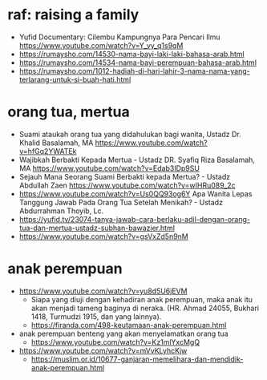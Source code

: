 # raf: raising a family

* Yufid Documentary: Cilembu Kampungnya Para Pencari Ilmu https://www.youtube.com/watch?v=Y_vy_q1s9qM
* https://rumaysho.com/14530-nama-bayi-laki-laki-bahasa-arab.html
* https://rumaysho.com/14534-nama-bayi-perempuan-bahasa-arab.html
* https://rumaysho.com/1012-hadiah-di-hari-lahir-3-nama-nama-yang-terlarang-untuk-si-buah-hati.html

# orang tua, mertua
* Suami ataukah orang tua yang didahulukan bagi wanita, Ustadz Dr. Khalid Basalamah, MA https://www.youtube.com/watch?v=hfGq2YWATEk 
* Wajibkah Berbakti Kepada Mertua - Ustadz DR. Syafiq Riza Basalamah, MA https://www.youtube.com/watch?v=Edab3IDp9SU
* Sejauh Mana Seorang Suami Berbakti kepada Mertua? - Ustadz Abdullah Zaen https://www.youtube.com/watch?v=wIHRu089_2c
* https://www.youtube.com/watch?v=Us0QQ93og6Y Apa Wanita Lepas Tanggung Jawab Pada Orang Tua Setelah Menikah? - Ustadz Abdurrahman Thoyib, Lc.
* https://yufid.tv/23074-tanya-jawab-cara-berlaku-adil-dengan-orang-tua-dan-mertua-ustadz-subhan-bawazier.html
* https://www.youtube.com/watch?v=gsVxZd5n9nM 

# anak perempuan
* https://www.youtube.com/watch?v=yu8d5U6jEVM
  * Siapa yang diuji dengan kehadiran anak perempuan, maka anak itu akan menjadi tameng baginya di neraka. 
    (HR. Ahmad 24055, Bukhari 1418, Turmudzi 1915, dan yang lainnya).
  * https://firanda.com/498-keutamaan-anak-perempuan.html
* anak perempuan benteng yang akan menyelamatkan orang tua
  * https://www.youtube.com/watch?v=Kz1mlYxcMgQ
* https://www.youtube.com/watch?v=mVvKLyhcKjw
  * https://muslim.or.id/10677-ganjaran-memelihara-dan-mendidik-anak-perempuan.html


